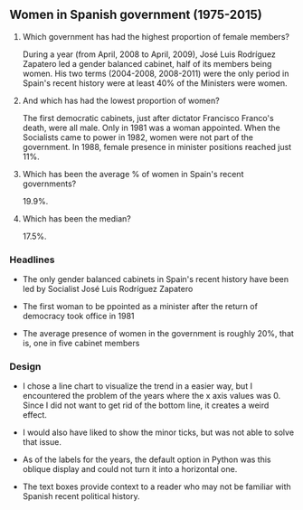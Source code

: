 ## Women in Spanish government (1975-2015)

1) Which government has had the highest proportion of female members?
    
    During a year (from April, 2008 to April, 2009), José Luis Rodríguez Zapatero led a gender balanced cabinet, half of its members being women. His two terms (2004-2008, 2008-2011) were the only period in Spain's recent history were at least 40% of the Ministers were women. 
    
2) And which has had the lowest proportion of women?

    The first democratic cabinets, just after dictator Francisco Franco's death, were all male. Only in 1981 was a woman appointed. When the Socialists came to power in 1982, women were not part of the government. In 1988, female presence in minister positions reached just 11%. 
    
3) Which has been the average % of women in Spain's recent governments?
    
    19.9%.

4) Which has been the median?

    17.5%.
    

### Headlines

- The only gender balanced cabinets in Spain's recent history have been led by Socialist José Luis Rodríguez Zapatero

- The first woman to be ppointed as a minister after the return of democracy took office in 1981

- The average presence of women in the government is roughly 20%, that is, one in five cabinet members

### Design

- I chose a line chart to visualize the trend in a easier way, but I encountered the problem of the years where the x axis values was 0. Since I did not want to get rid of the bottom line, it creates a weird effect.

- I would also have liked to show the minor ticks, but was not able to solve that issue.

- As of the labels for the years, the default option in Python was this oblique display and could not turn it into a horizontal one. 

- The text boxes provide context to a reader who may not be familiar with Spanish recent political history.